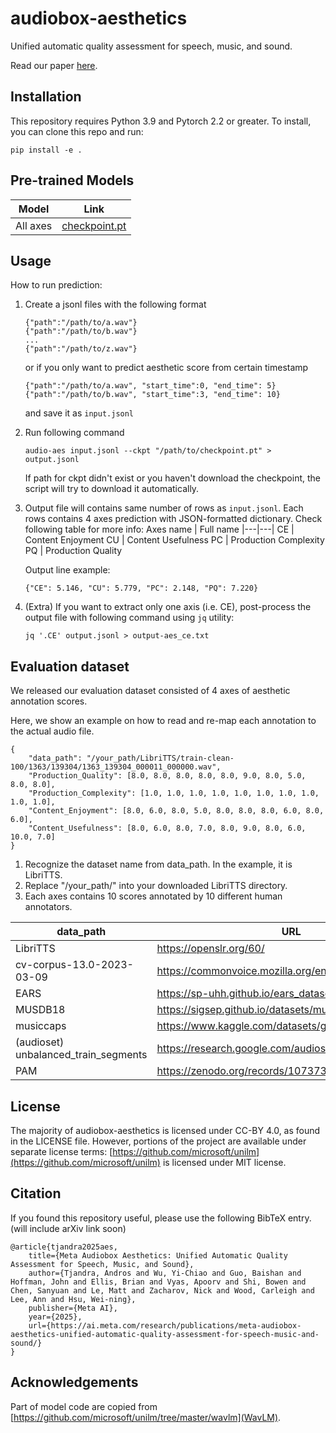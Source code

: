# audiobox-aesthetics

Unified automatic quality assessment for speech, music, and sound.

Read our paper [here](https://ai.meta.com/research/publications/meta-audiobox-aesthetics-unified-automatic-quality-assessment-for-speech-music-and-sound/).

[](Paper)

## Installation

This repository requires Python 3.9 and Pytorch 2.2 or greater. To install, you can clone this repo and run:
```
pip install -e .
```

## Pre-trained Models

Model | Link
|---|---|
All axes | [checkpoint.pt](https://dl.fbaipublicfiles.com/audiobox-aesthetics/checkpoint.pt)

## Usage

How to run prediction:

1. Create a jsonl files with the following format
    ```
    {"path":"/path/to/a.wav"}
    {"path":"/path/to/b.wav"}
    ...
    {"path":"/path/to/z.wav"}
    ```
    or if you only want to predict aesthetic score from certain timestamp
    ```
    {"path":"/path/to/a.wav", "start_time":0, "end_time": 5}
    {"path":"/path/to/b.wav", "start_time":3, "end_time": 10}
    ```
    and save it as `input.jsonl`

2. Run following command
    ```
    audio-aes input.jsonl --ckpt "/path/to/checkpoint.pt" > output.jsonl
    ```
    If path for ckpt didn't exist or you haven't download the checkpoint, the script will try to download it automatically.

3. Output file will contains same number of rows as `input.jsonl`. Each rows contains 4 axes prediction with JSON-formatted dictionary. Check following table for more info:
    Axes name | Full name
    |---|---|
    CE | Content Enjoyment
    CU | Content Usefulness
    PC | Production Complexity
    PQ | Production Quality
    
    Output line example:
    ```
    {"CE": 5.146, "CU": 5.779, "PC": 2.148, "PQ": 7.220}
    ```



4. (Extra) If you want to extract only one axis (i.e. CE), post-process the output file with following command using `jq` utility: 
    
    ```jq '.CE' output.jsonl > output-aes_ce.txt```



## Evaluation dataset
We released our evaluation dataset consisted of 4 axes of aesthetic annotation scores. 

Here, we show an example on how to read and re-map each annotation to the actual audio file.
```
{
    "data_path": "/your_path/LibriTTS/train-clean-100/1363/139304/1363_139304_000011_000000.wav", 
    "Production_Quality": [8.0, 8.0, 8.0, 8.0, 8.0, 9.0, 8.0, 5.0, 8.0, 8.0], 
    "Production_Complexity": [1.0, 1.0, 1.0, 1.0, 1.0, 1.0, 1.0, 1.0, 1.0, 1.0], 
    "Content_Enjoyment": [8.0, 6.0, 8.0, 5.0, 8.0, 8.0, 8.0, 6.0, 8.0, 6.0], 
    "Content_Usefulness": [8.0, 6.0, 8.0, 7.0, 8.0, 9.0, 8.0, 6.0, 10.0, 7.0]
}
```
1. Recognize the dataset name from data_path. In the example, it is LibriTTS.
2. Replace "/your_path/" into your downloaded LibriTTS directory. 
3. Each axes contains 10 scores annotated by 10 different human annotators.

data_path | URL
|---|---|
LibriTTS |  https://openslr.org/60/
cv-corpus-13.0-2023-03-09 | https://commonvoice.mozilla.org/en/datasets
EARS | https://sp-uhh.github.io/ears_dataset/
MUSDB18 | https://sigsep.github.io/datasets/musdb.html
musiccaps | https://www.kaggle.com/datasets/googleai/musiccaps
(audioset) unbalanced_train_segments | https://research.google.com/audioset/dataset/index.html 
PAM | https://zenodo.org/records/10737388

## License
The majority of audiobox-aesthetics is licensed under CC-BY 4.0, as found in the LICENSE file.
However, portions of the project are available under separate license terms: [https://github.com/microsoft/unilm](https://github.com/microsoft/unilm) is licensed under MIT license.

## Citation
If you found this repository useful, please use the following BibTeX entry. (will include arXiv link soon)

```
@article{tjandra2025aes,
    title={Meta Audiobox Aesthetics: Unified Automatic Quality Assessment for Speech, Music, and Sound},
    author={Tjandra, Andros and Wu, Yi-Chiao and Guo, Baishan and Hoffman, John and Ellis, Brian and Vyas, Apoorv and Shi, Bowen and Chen, Sanyuan and Le, Matt and Zacharov, Nick and Wood, Carleigh and Lee, Ann and Hsu, Wei-ning},
    publisher={Meta AI},
    year={2025},
    url={https://ai.meta.com/research/publications/meta-audiobox-aesthetics-unified-automatic-quality-assessment-for-speech-music-and-sound/}
}
```

## Acknowledgements

Part of model code are copied from [https://github.com/microsoft/unilm/tree/master/wavlm](WavLM).

